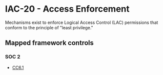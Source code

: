 # IAC-20 - Access Enforcement
Mechanisms exist to enforce Logical Access Control (LAC) permissions that conform to the principle of "least privilege."
## Mapped framework controls
### SOC 2
- [CC6.1](../soc2/cc61.md)